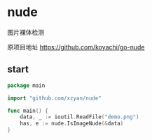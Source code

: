 # nude
图片裸体检测

原项目地址 https://github.com/koyachi/go-nude

## start

```go
package main

import "github.com/xzyan/nude"

func main() {
    data, _ := ioutil.ReadFile("demo.png")
    has, e := nude.IsImageNude(&data)
}
```
